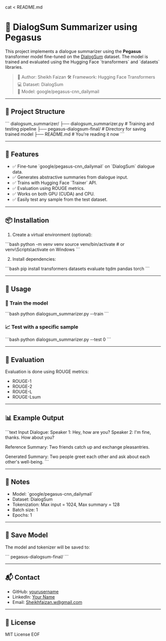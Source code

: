 cat <<EOF > README.md
# 🧠 DialogSum Summarizer using Pegasus

This project implements a dialogue summarizer using the **Pegasus** transformer model fine-tuned on the [DialogSum](https://huggingface.co/datasets/knkarthick/dialogsum) dataset. The model is trained and evaluated using the Hugging Face \`transformers\` and \`datasets\` libraries.

> 🔧 Author: Sheikh Faizan 
> 🛠️ Framework: Hugging Face Transformers  
> 💻 Dataset: DialogSum  
> 🤖 Model: google/pegasus-cnn_dailymail

---

## 📁 Project Structure

\`\`\`
dialogsum_summarizer/
├── dialogsum_summarizer.py        # Training and testing pipeline
├── pegasus-dialogsum-final/       # Directory for saving trained model
├── README.md                      # You're reading it now
\`\`\`

---

## 📌 Features

- ✅ Fine-tune \`google/pegasus-cnn_dailymail\` on \`DialogSum\` dialogue data.
- ✅ Generates abstractive summaries from dialogue input.
- ✅ Trains with Hugging Face \`Trainer\` API.
- ✅ Evaluation using ROUGE metrics.
- ✅ Works on both GPU (CUDA) and CPU.
- ✅ Easily test any sample from the test dataset.

---

## 📦 Installation

1. Create a virtual environment (optional):

\`\`\`bash
python -m venv venv
source venv/bin/activate   # or venv\\Scripts\\activate on Windows
\`\`\`

2. Install dependencies:

\`\`\`bash
pip install transformers datasets evaluate tqdm pandas torch
\`\`\`

---

## 🚀 Usage

### 🔧 Train the model

\`\`\`bash
python dialogsum_summarizer.py --train
\`\`\`

### 📈 Test with a specific sample

\`\`\`bash
python dialogsum_summarizer.py --test 0
\`\`\`

---

## 🧪 Evaluation

Evaluation is done using ROUGE metrics:

- ROUGE-1
- ROUGE-2
- ROUGE-L
- ROUGE-Lsum

---

## 📊 Example Output

\`\`\`text
Input Dialogue:
Speaker 1: Hey, how are you?
Speaker 2: I'm fine, thanks. How about you?

Reference Summary:
Two friends catch up and exchange pleasantries.

Generated Summary:
Two people greet each other and ask about each other's well-being.
\`\`\`

---

## 📌 Notes

- Model: \`google/pegasus-cnn_dailymail\`
- Dataset: DialogSum
- Tokenization: Max input = 1024, Max summary = 128
- Batch size: 1
- Epochs: 1

---

## 📂 Save Model

The model and tokenizer will be saved to:

\`\`\`
pegasus-dialogsum-final/
\`\`\`

---

## 📬 Contact

- GitHub: [yourusername](https://github.com/shkhfzn9)
- LinkedIn: [Your Name](https://www.linkedin.com/in/sheikh-faizan-4a9a29326/)
- Email: Sheikhfaizan.w@gmail.com

---

## 📜 License

MIT License
EOF
